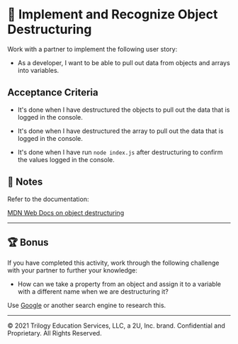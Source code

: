 # 📖 Implement and Recognize Object Destructuring

Work with a partner to implement the following user story:

- As a developer, I want to be able to pull out data from objects and arrays into variables.

## Acceptance Criteria

- It's done when I have destructured the objects to pull out the data that is logged in the console.

- It's done when I have destructured the array to pull out the data that is logged in the console.

- It's done when I have run `node index.js` after destructuring to confirm the values logged in the console.

## 📝 Notes

Refer to the documentation:

[MDN Web Docs on object destructuring](https://developer.mozilla.org/en-US/docs/Web/JavaScript/Reference/Operators/Destructuring_assignment)

---

## 🏆 Bonus

If you have completed this activity, work through the following challenge with your partner to further your knowledge:

- How can we take a property from an object and assign it to a variable with a different name when we are destructuring it?

Use [Google](https://www.google.com) or another search engine to research this.

---

© 2021 Trilogy Education Services, LLC, a 2U, Inc. brand. Confidential and Proprietary. All Rights Reserved.
